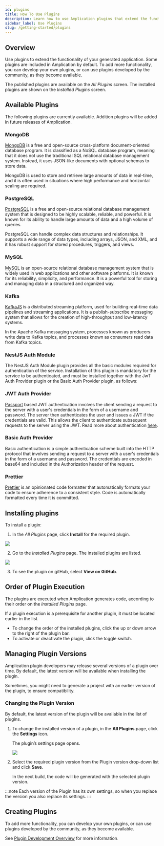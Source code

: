 ```yaml
---
id: plugins
title: How To Use Plugins
description: Learn how to use Amplication plugins that extend the functionality of your generated application.
sidebar_label: Use Plugins
slug: /getting-started/plugins
---
```


## Overview

Use plugins to extend the functionality of your generated application.
Some plugins are included in Amplication by default. To add more functionality, you can develop your own plugins, or can use plugins developed by the community, as they become available.

The published plugins are available on the _All Plugins_ screen.
The installed plugins are shown on the _Installed Plugins_ screen.

## Available Plugins

The following plugins are currently available. Addition plugins will be added in future releases of Amplication.

### MongoDB

[MongoDB](https://www.mongodb.com/) is a free and open-source cross-platform document-oriented database program. It is classified as a NoSQL database program, meaning that it does not use the traditional SQL relational database management system. Instead, it uses JSON-like documents with optional schemas to store data.

MongoDB is used to store and retrieve large amounts of data in real-time, and it is often used in situations where high performance and horizontal scaling are required.

### PostgreSQL

[PostgreSQL](https://www.postgresql.org/) is a free and open-source relational database management system that is designed to be highly scalable, reliable, and powerful. It is known for its ability to handle large amounts of data and a high volume of queries.

PostgreSQL can handle complex data structures and relationships. It supports a wide range of data types, including arrays, JSON, and XML, and it has robust support for stored procedures, triggers, and views.

### MySQL

[MySQL](https://www.mysql.com/) is an open-source relational database management system that is widely used in web applications and other software platforms. It is known for its reliability, simplicity, and performance. It is a powerful tool for storing and managing data in a structured and organized way.

### Kafka

[KafkaJS](https://kafka.js.org/) is a distributed streaming platform, used for building real-time data pipelines and streaming applications. It is a publish-subscribe messaging system that allows for the creation of high-throughput and low-latency systems.

In the Apache Kafka messaging system, processes known as producers write data to Kafka topics, and processes known as consumers read data from Kafka topics.

### NestJS Auth Module

The NestJS Auth Module plugin provides all the basic modules required for authentication of the service.
Installation of this plugin is mandatory for the service to be authenticated, and must be installed together with the JwT Auth Provider plugin or the Basic Auth Provider plugin, as follows:

### JWT Auth Provider

[Passport](https://www.passportjs.org/) based JWT authentication involves the client sending a request to the server with a user's credentials in the form of a username and password. The server then authenticates the user and issues a JWT if the credentials are valid. This allows the client to authenticate subsequent requests to the server using the JWT.
Read more about authentication [here](https://docs.nestjs.com/security/authentication).

### Basic Auth Provider

Basic authentication is a simple authentication scheme built into the HTTP protocol that involves sending a request to a server with a user's credentials in the form of a username and password. The credentials are encoded in base64 and included in the Authorization header of the request.

### Prettier

[Prettier](https://prettier.io/) is an opinionated code formatter that automatically formats your code to ensure adherence to a consistent style. Code is automatically formatted every time it is committed.

## Installing plugins

To install a plugin:

1.  In the _All Plugins_ page, click **Install** for the required plugin.

![](./assets/all-plugins.png)

2. Go to the _Installed Plugins_ page. The installed plugins are listed.

![](./assets/installed-plugins.png)

3. To see the plugin on gitHub, select **View on GitHub**.

## Order of Plugin Execution

The plugins are executed when Amplication generates code, according to their order on the *Installed Plugins* page.

If a plugin execution is a prerequisite for another plugin, it must be located earlier in the list.

- To change the order of the installed plugins, click the up or down arrow to the right of the plugin bar.
- To activate or deactivate the plugin, click the toggle switch.

## Managing Plugin Versions

Amplication plugin developers may release several versions of a plugin over time. By default, the latest version will be available when installing the plugin.

Sometimes, you might need to generate a project with an earlier version of the plugin, to ensure compatibility.

### Changing the Plugin Version

By default, the latest version of the plugin will be available in the list of plugins.

1. To change the installed version of a plugin, in the **All Plugins** page, click the **Settings** icon.

   The plugin’s settings page opens.

   ![](./assets/plugin-versions.png)

2. Select the required plugin version from the Plugin version drop-down list and click **Save**.

   In the next build, the code will be generated with the selected plugin version.

:::note
Each version of the Plugin has its own settings, so when you replace the version you also replace its settings.
:::

## Creating Plugins

To add more functionality, you can develop your own plugins, or can use plugins developed by the community, as they become available.

See [Plugin Development Overview](/plugins/overview/) for more information.
